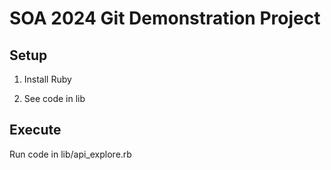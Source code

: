 # SOA 2024 Git Demonstration Project

## Setup

1. Install Ruby

2. See code in lib

## Execute

Run code in lib/api_explore.rb
